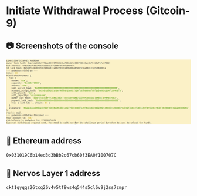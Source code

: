 # Initiate Withdrawal Process (Gitcoin-9)

## 📷 Screenshots of the console

<img src="https://github.com/taylorkhalifa/nervos-gitcoin-hackathon/blob/master/gitcoin-9)Withdraw/wd.png" />

## 📓 Ethereum address

```bash
0x031019C6b14ed3d3bBb2c67cb60f3EA0f100707C
```
## 📓 Nervos Layer 1 address

```bash
ckt1qyqqz26tcg26v4v5tf8ws4g544s5cl6v9j2ss7zmpr
```
